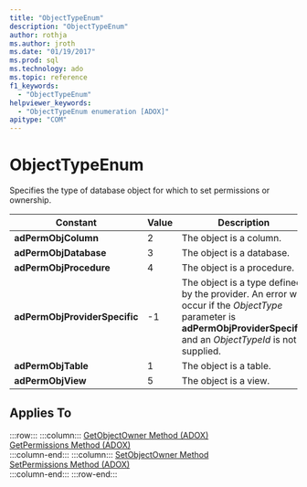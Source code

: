 ```yaml
---
title: "ObjectTypeEnum"
description: "ObjectTypeEnum"
author: rothja
ms.author: jroth
ms.date: "01/19/2017"
ms.prod: sql
ms.technology: ado
ms.topic: reference
f1_keywords:
  - "ObjectTypeEnum"
helpviewer_keywords:
  - "ObjectTypeEnum enumeration [ADOX]"
apitype: "COM"
---
```

# ObjectTypeEnum
Specifies the type of database object for which to set permissions or ownership.  
  
|Constant|Value|Description|  
|--------------|-----------|-----------------|  
|**adPermObjColumn**|2|The object is a column.|  
|**adPermObjDatabase**|3|The object is a database.|  
|**adPermObjProcedure**|4|The object is a procedure.|  
|**adPermObjProviderSpecific**|-1|The object is a type defined by the provider. An error will occur if the *ObjectType* parameter is **adPermObjProviderSpecific** and an *ObjectTypeId* is not supplied.|  
|**adPermObjTable**|1|The object is a table.|  
|**adPermObjView**|5|The object is a view.|  
  
## Applies To  

:::row:::
    :::column:::
        [GetObjectOwner Method (ADOX)](./getobjectowner-method-adox.md)  
        [GetPermissions Method (ADOX)](./getpermissions-method-adox.md)  
    :::column-end:::
    :::column:::
        [SetObjectOwner Method](./setobjectowner-method.md)  
        [SetPermissions Method (ADOX)](./setpermissions-method-adox.md)  
    :::column-end:::
:::row-end:::